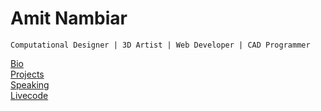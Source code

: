 # Amit Nambiar
`Computational Designer | 3D Artist | Web Developer | CAD Programmer`  

[Bio](/bio/index.md)  
[Projects](/projects/index.md)  
[Speaking](/speaking/index.md)  
[Livecode](/livecode/index.md)
